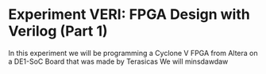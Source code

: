 # Experiment VERI: FPGA Design with Verilog (Part 1)
In this experiment we will be programming a Cyclone V FPGA from Altera on a DE1-SoC Board that was made by Terasicas
We will minsdawdaw
